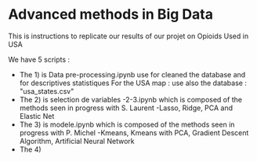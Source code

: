 # Advanced methods in Big Data 

This is instructions to replicate our results of our projet on Opioids Used in USA 

We have 5 scripts : 

- The 1) is Data pre-processing.ipynb use for cleaned the database and for descriptives statistiques 
For the USA map : use also the database : "usa_states.csv"
- The 2) is selection de variables -2-3.ipynb which is composed of the methods seen in progress with S. Laurent 
    -Lasso, Ridge, PCA and Elastic Net 
- The 3) is modele.ipynb which is composed of the methods seen in progress with P. Michel
    -Kmeans, Kmeans with PCA, Gradient Descent Algorithm, Artificial Neural Network 
- The 4) 

